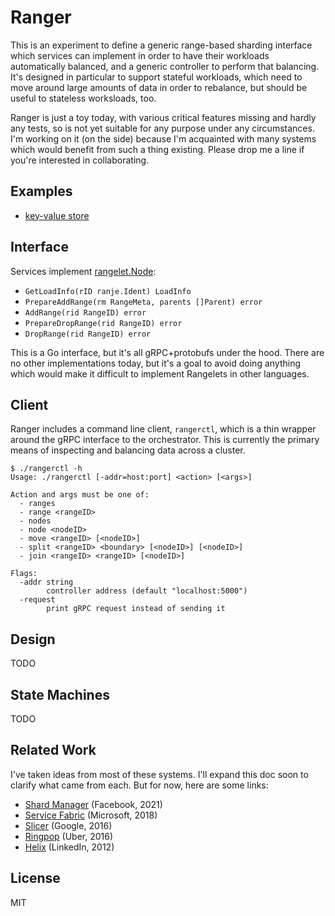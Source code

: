 # Ranger

This is an experiment to define a generic range-based sharding interface which
services can implement in order to have their workloads automatically balanced,
and a generic controller to perform that balancing. It's designed in particular
to support stateful workloads, which need to move around large amounts of data
in order to rebalance, but should be useful to stateless worksloads, too.

Ranger is just a toy today, with various critical features missing and hardly
any tests, so is not yet suitable for any purpose under any circumstances. I'm
working on it (on the side) because I'm acquainted with many systems which would
benefit from such a thing existing. Please drop me a line if you're interested
in collaborating.

## Examples

- [key-value store](examples/kv)

## Interface

Services implement [rangelet.Node](pkg/rangelet/interface.go):

- `GetLoadInfo(rID ranje.Ident) LoadInfo`
- `PrepareAddRange(rm RangeMeta, parents []Parent) error`
- `AddRange(rid RangeID) error`
- `PrepareDropRange(rid RangeID) error`
- `DropRange(rid RangeID) error`

This is a Go interface, but it's all gRPC+protobufs under the hood. There are no
other implementations today, but it's a goal to avoid doing anything which would
make it difficult to implement Rangelets in other languages.

## Client

Ranger includes a command line client, `rangerctl`, which is a thin wrapper
around the gRPC interface to the orchestrator. This is currently the primary
means of inspecting and balancing data across a cluster.

```console
$ ./rangerctl -h
Usage: ./rangerctl [-addr=host:port] <action> [<args>]

Action and args must be one of:
  - ranges
  - range <rangeID>
  - nodes
  - node <nodeID>
  - move <rangeID> [<nodeID>]
  - split <rangeID> <boundary> [<nodeID>] [<nodeID>]
  - join <rangeID> <rangeID> [<nodeID>]

Flags:
  -addr string
        controller address (default "localhost:5000")
  -request
        print gRPC request instead of sending it
```

## Design

TODO

## State Machines

TODO

## Related Work

I've taken ideas from most of these systems. I'll expand this doc soon to
clarify what came from each. But for now, here are some links:

- [Shard Manager](https://dl.acm.org/doi/pdf/10.1145/3477132.3483546) (Facebook, 2021)
- [Service Fabric](https://dl.acm.org/doi/pdf/10.1145/3190508.3190546) (Microsoft, 2018)
- [Slicer](https://www.usenix.org/system/files/conference/osdi16/osdi16-adya.pdf) (Google, 2016)
- [Ringpop](https://ringpop.readthedocs.io/en/latest/index.html) (Uber, 2016)
- [Helix](https://sci-hub.ru/10.1145/2391229.2391248) (LinkedIn, 2012)

## License

MIT
